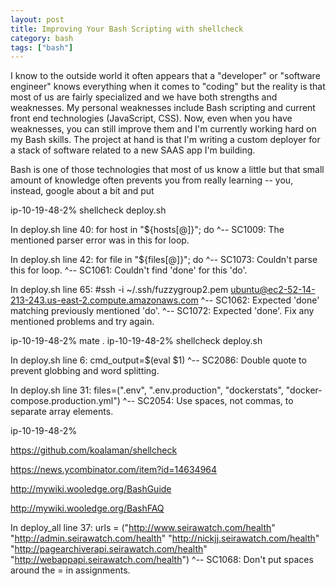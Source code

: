```yaml
---
layout: post
title: Improving Your Bash Scripting with shellcheck
category: bash
tags: ["bash"]
---
```

I know to the outside world it often appears that a "developer" or "software engineer" knows everything when it comes to "coding" but the reality is that most of us are fairly specialized and we have both strengths and weaknesses.  My personal weaknesses include Bash scripting and current front end technologies (JavaScript, CSS).  Now, even when you have weaknesses, you can still improve them and I'm currently working hard on my Bash skills.  The project at hand is that I'm writing a custom deployer for a stack of software related to a new SAAS app I'm building.

Bash is one of those technologies that most of us know a little but that small amount of knowledge often prevents you from really learning -- you, instead, google about a bit and put 

ip-10-19-48-2% shellcheck deploy.sh

In deploy.sh line 40:
for host in "${hosts[@]}"; do
^-- SC1009: The mentioned parser error was in this for loop.


In deploy.sh line 42:
  for file in "${files[@]}"; do
  ^-- SC1073: Couldn't parse this for loop.
                             ^-- SC1061: Couldn't find 'done' for this 'do'.


In deploy.sh line 65:
#ssh -i ~/.ssh/fuzzygroup2.pem ubuntu@ec2-52-14-213-243.us-east-2.compute.amazonaws.com
                                                                                       ^-- SC1062: Expected 'done' matching previously mentioned 'do'.
                                                                                       ^-- SC1072: Expected 'done'. Fix any mentioned problems and try again.

ip-10-19-48-2% mate .
ip-10-19-48-2% shellcheck deploy.sh

In deploy.sh line 6:
  cmd_output=$(eval $1)
                    ^-- SC2086: Double quote to prevent globbing and word splitting.


In deploy.sh line 31:
files=(".env", ".env.production", "dockerstats", "docker-compose.production.yml")
      ^-- SC2054: Use spaces, not commas, to separate array elements.

ip-10-19-48-2%

https://github.com/koalaman/shellcheck

https://news.ycombinator.com/item?id=14634964

http://mywiki.wooledge.org/BashGuide

http://mywiki.wooledge.org/BashFAQ


In deploy_all line 37:
urls = ("http://www.seirawatch.com/health" "http://admin.seirawatch.com/health" "http://nickjj.seirawatch.com/health" "http://pagearchiverapi.seirawatch.com/health" "http://webappapi.seirawatch.com/health")
     ^-- SC1068: Don't put spaces around the = in assignments.

